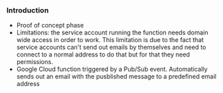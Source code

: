 ### Introduction
* Proof of concept phase  
* Limitations: the service account running the function needs domain wide access in order to work. This limitation is due to the fact that service accounts can\'t send out emails by themselves and need to connect to a normal address to do that but for that they need permissions.   
* Google Cloud function triggered by a Pub/Sub event. Automatically sends out an email with the pusblished message to a predefined email address
